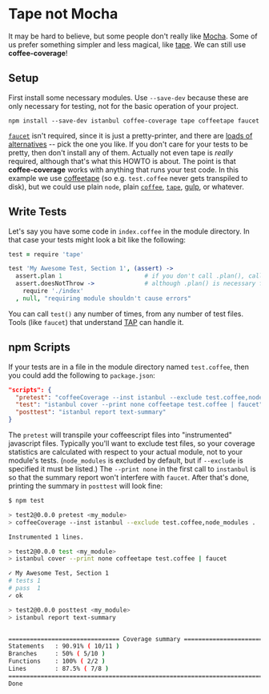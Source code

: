 # Tape not Mocha

It may be hard to believe, but some people don't really like [Mocha](//mochajs.org/). Some of us prefer something simpler and less magical, like [tape](//www.npmjs.com/package/tape). We can still use **coffee-coverage**!

## Setup

First install some necessary modules. Use `--save-dev` because these are only necessary for testing, not for the basic operation of your project.

    npm install --save-dev istanbul coffee-coverage tape coffeetape faucet

[`faucet`](//www.npmjs.com/package/faucet) isn't required, since it is just a pretty-printer, and there are [loads of alternatives](//www.npmjs.com/package/tape#user-content-pretty-reporters) -- pick the one you like. If you don't care for your tests to be pretty, then don't install any of them. Actually not even tape is *really* required, although that's what this HOWTO is about. The point is that **coffee-coverage** works with anything that runs your test code. In this example we use [coffeetape](//www.npmjs.com/package/coffeetape) (so e.g. `test.coffee` never gets transpiled to disk), but we could use plain `node`, plain [`coffee`](//coffeescript.org/#usage), [`tape`](//www.npmjs.com/package/tape#usage), [gulp](//gulpjs.com/), or whatever.

## Write Tests

Let's say you have some code in `index.coffee` in the module directory. In that case your tests might look a bit like the following:

```coffeescript
test = require 'tape'

test 'My Awesome Test, Section 1', (assert) ->
  assert.plan 1                       # if you don't call .plan(), call .end(),
  assert.doesNotThrow ->              # although .plan() is necessary for async
    require './index'
  , null, "requiring module shouldn't cause errors"
```

You can call `test()` any number of times, from any number of test files. Tools (like `faucet`) that understand [TAP](https://testanything.org/) can handle it.

## npm Scripts

If your tests are in a file in the module directory named `test.coffee`, then you could add the following to `package.json`:

```json
"scripts": {
  "pretest": "coffeeCoverage --inst istanbul --exclude test.coffee,node_modules . .",
  "test": "istanbul cover --print none coffeetape test.coffee | faucet",
  "posttest": "istanbul report text-summary"
}
```

The `pretest` will transpile your coffeescript files into "instrumented" javascript files. Typically you'll want to exclude test files, so your coverage statistics are calculated with respect to your actual module, not to your module's tests. (`node_modules` is excluded by default, but if `--exclude` is specified it must be listed.) The `--print none` in the first call to `instanbul` is so that the summary report won't interfere with `faucet`. After that's done, printing the summary in `posttest` will look fine:

```bash
$ npm test

> test2@0.0.0 pretest <my_module>
> coffeeCoverage --inst istanbul --exclude test.coffee,node_modules . .

Instrumented 1 lines.

> test2@0.0.0 test <my_module>
> istanbul cover --print none coffeetape test.coffee | faucet

✓ My Awesome Test, Section 1
# tests 1
# pass  1
✓ ok

> test2@0.0.0 posttest <my_module>
> istanbul report text-summary


=============================== Coverage summary ===============================
Statements   : 90.91% ( 10/11 )
Branches     : 50% ( 5/10 )
Functions    : 100% ( 2/2 )
Lines        : 87.5% ( 7/8 )
================================================================================
Done
```
